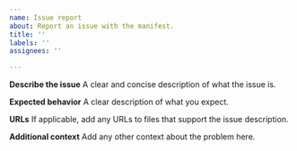 ```yaml
---
name: Issue report
about: Report an issue with the manifest.
title: ''
labels: ''
assignees: ''

---
```


**Describe the issue**
A clear and concise description of what the issue is.

**Expected behavior**
A clear description of what you expect.

**URLs**
If applicable, add any URLs to files that support the issue description.

**Additional context**
Add any other context about the problem here.

